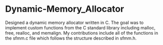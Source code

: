 # Dynamic-Memory_Allocator
Designed a dynamic memory allocator written in C. The goal was to implement custom functions from the C standard library including malloc, free, realloc, and memalign. My contributions include all of the functions in the sfmm.c file which follows the structure described in sfmm.h.

